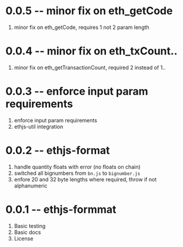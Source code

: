 # 0.0.5 -- minor fix on eth_getCode

1. minor fix on eth_getCode, requires 1 not 2 param length

# 0.0.4 -- minor fix on eth_txCount..

1. minor fix on eth_getTransactionCount, required 2 instead of 1..

# 0.0.3 -- enforce input param requirements

1. enforce input param requirements
2. ethjs-util integration

# 0.0.2 -- ethjs-format

1. handle quantity floats with error (no floats on chain)
2. switched all bignumbers from `bn.js` to `bignumber.js`
3. enfore 20 and 32 byte lengths where required, throw if not alphanumeric

# 0.0.1 -- ethjs-formmat

1. Basic testing
2. Basic docs
3. License
